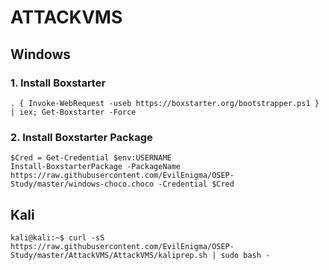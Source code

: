# ATTACKVMS
## Windows

<!----

This script is based on https://github.com/ZeroPointSecurity/RTOVMSetup but modified for working with OSEP with local windows dev

--->

### 1. Install Boxstarter
```
. { Invoke-WebRequest -useb https://boxstarter.org/bootstrapper.ps1 } | iex; Get-Boxstarter -Force
```

### 2. Install Boxstarter Package
```
$Cred = Get-Credential $env:USERNAME
Install-BoxstarterPackage -PackageName https://raw.githubusercontent.com/EvilEnigma/OSEP-Study/master/windows-choco.choco -Credential $Cred
```

## Kali
```
kali@kali:~$ curl -sS https://raw.githubusercontent.com/EvilEnigma/OSEP-Study/master/AttackVMS/AttackVMS/kaliprep.sh | sudo bash -
```

